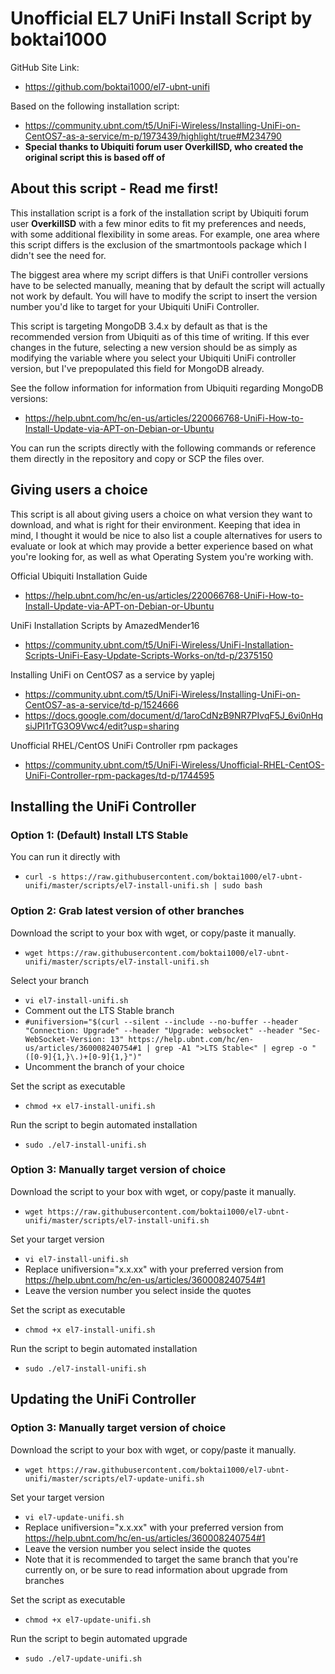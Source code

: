 # Unofficial EL7 UniFi Install Script by boktai1000
GitHub Site Link:
* https://github.com/boktai1000/el7-ubnt-unifi

Based on the following installation script:
* https://community.ubnt.com/t5/UniFi-Wireless/Installing-UniFi-on-CentOS7-as-a-service/m-p/1973439/highlight/true#M234790 
* **Special thanks to Ubiquiti forum user OverkillSD, who created the original script this is based off of** 

## About this script - Read me first!

This installation script is a fork of the installation script by Ubiquiti forum user **OverkillSD** with a few minor edits to fit my preferences and needs, with some additional flexibility in some areas. For example, one area where this script differs is the exclusion of the smartmontools package which I didn't see the need for.

The biggest area where my script differs is that UniFi controller versions have to be selected manually, meaning that by default the script will actually not work by default. You will have to modify the script to insert the version number you'd like to target for your Ubiquiti UniFi Controller.

This script is targeting MongoDB 3.4.x by default as that is the recommended version from Ubiquiti as of this time of writing. If this ever changes in the future, selecting a new version should be as simply as modifying the variable where you select your Ubiquiti UniFi controller version, but I've prepopulated this field for MongoDB already. 

See the follow information for information from Ubiquiti regarding MongoDB versions:
* https://help.ubnt.com/hc/en-us/articles/220066768-UniFi-How-to-Install-Update-via-APT-on-Debian-or-Ubuntu

You can run the scripts directly with the following commands or reference them directly in the repository and copy or SCP the files over.

## Giving users a choice

This script is all about giving users a choice on what version they want to download, and what is right for their environment. Keeping that idea in mind, I thought it would be nice to also list a couple alternatives for users to evaluate or look at which may provide a better experience based on what you're looking for, as well as what Operating System you're working with.

Official Ubiquiti Installation Guide
* https://help.ubnt.com/hc/en-us/articles/220066768-UniFi-How-to-Install-Update-via-APT-on-Debian-or-Ubuntu

UniFi Installation Scripts by AmazedMender16
* https://community.ubnt.com/t5/UniFi-Wireless/UniFi-Installation-Scripts-UniFi-Easy-Update-Scripts-Works-on/td-p/2375150

Installing UniFi on CentOS7 as a service by yaplej
* https://community.ubnt.com/t5/UniFi-Wireless/Installing-UniFi-on-CentOS7-as-a-service/td-p/1524666
* https://docs.google.com/document/d/1aroCdNzB9NR7PIvqF5J_6vi0nHqsiJPI1rTG3O9Vwc4/edit?usp=sharing 

Unofficial RHEL/CentOS UniFi Controller rpm packages
* https://community.ubnt.com/t5/UniFi-Wireless/Unofficial-RHEL-CentOS-UniFi-Controller-rpm-packages/td-p/1744595

## Installing the UniFi Controller

### Option 1: (Default) Install LTS Stable 
You can run it directly with
* `curl -s https://raw.githubusercontent.com/boktai1000/el7-ubnt-unifi/master/scripts/el7-install-unifi.sh | sudo bash`

### Option 2: Grab latest version of other branches
Download the script to your box with wget, or copy/paste it manually.
* `wget https://raw.githubusercontent.com/boktai1000/el7-ubnt-unifi/master/scripts/el7-install-unifi.sh`

Select your branch
* `vi el7-install-unifi.sh`
* Comment out the LTS Stable branch
* `#unifiversion="$(curl --silent --include --no-buffer --header "Connection: Upgrade" --header "Upgrade: websocket" --header "Sec-WebSocket-Version: 13" https://help.ubnt.com/hc/en-us/articles/360008240754#1 | grep -A1 ">LTS Stable<" | egrep -o "([0-9]{1,}\.)+[0-9]{1,}")"`
* Uncomment the branch of your choice

Set the script as executable
* `chmod +x el7-install-unifi.sh`

Run the script to begin automated installation
* `sudo ./el7-install-unifi.sh`


### Option 3: Manually target version of choice
Download the script to your box with wget, or copy/paste it manually.
* `wget https://raw.githubusercontent.com/boktai1000/el7-ubnt-unifi/master/scripts/el7-install-unifi.sh`

Set your target version
* `vi el7-install-unifi.sh`
* Replace unifiversion="x.x.xx" with your preferred version from https://help.ubnt.com/hc/en-us/articles/360008240754#1 
* Leave the version number you select inside the quotes

Set the script as executable
* `chmod +x el7-install-unifi.sh`

Run the script to begin automated installation
* `sudo ./el7-install-unifi.sh`

## Updating the UniFi Controller

### Option 3: Manually target version of choice
Download the script to your box with wget, or copy/paste it manually.
* `wget https://raw.githubusercontent.com/boktai1000/el7-ubnt-unifi/master/scripts/el7-update-unifi.sh`

Set your target version
* `vi el7-update-unifi.sh`
* Replace unifiversion="x.x.xx" with your preferred version from https://help.ubnt.com/hc/en-us/articles/360008240754#1 
* Leave the version number you select inside the quotes
* Note that it is recommended to target the same branch that you're currently on, or be sure to read information about upgrade from branches

Set the script as executable
* `chmod +x el7-update-unifi.sh`

Run the script to begin automated upgrade
* `sudo ./el7-update-unifi.sh`
